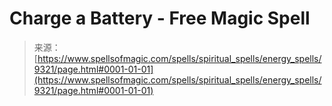 <!--yml
category: 未分类
date: 2024-06-12 18:45:17
-->

# Charge a Battery - Free Magic Spell

> 来源：[https://www.spellsofmagic.com/spells/spiritual_spells/energy_spells/9321/page.html#0001-01-01](https://www.spellsofmagic.com/spells/spiritual_spells/energy_spells/9321/page.html#0001-01-01)